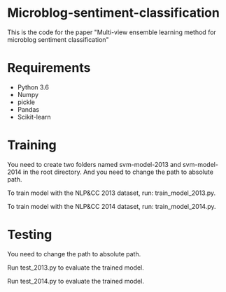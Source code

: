 # Microblog-sentiment-classification
This is the code for the paper "Multi-view ensemble learning method for microblog sentiment classification"
# Requirements
* Python 3.6
* Numpy
* pickle
* Pandas
* Scikit-learn
# Training
You need to create two folders named svm-model-2013 and svm-model-2014 in the root directory. And you need to change the path to absolute path.

To train model with the NLP&CC 2013 dataset, run: train_model_2013.py.

To train model with the NLP&CC 2014 dataset, run: train_model_2014.py.
# Testing
You need to change the path to absolute path.

Run test_2013.py to evaluate the trained model.

Run test_2014.py to evaluate the trained model.
